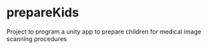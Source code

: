 # prepareKids
Project to program a unity app to prepare children for medical image scanning procedures
